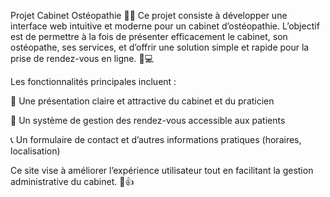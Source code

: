 Projet Cabinet Ostéopathie 🦴✨
Ce projet consiste à développer une interface web intuitive et moderne pour un cabinet d’ostéopathie. L’objectif est de permettre à la fois de présenter efficacement le cabinet, son ostéopathe, ses services, et d’offrir une solution simple et rapide pour la prise de rendez-vous en ligne. 📅💻

Les fonctionnalités principales incluent :

🏥 Une présentation claire et attractive du cabinet et du praticien

📅 Un système de gestion des rendez-vous accessible aux patients

📞 Un formulaire de contact et d’autres informations pratiques (horaires, localisation)

Ce site vise à améliorer l’expérience utilisateur tout en facilitant la gestion administrative du cabinet. 🤝👍

